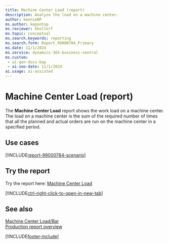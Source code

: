 ```yaml
---
title: Machine Center Load (report)
description: Analyze the load on a machine center.
author: kennieNP
ms.author: kepontop
ms.reviewer: bholtorf
ms.topic: conceptual
ms.search.keywords: reporting
ms.search.form: Report_99000784_Primary
ms.date: 11/1/2024
ms.service: dynamics-365-business-central
ms.custom:
 - ai-gen-docs-bap
 - ai-seo-date: 11/1/2024
ai.usage: ai-assisted
---
```


# Machine Center Load (report)

The **Machine Center Load** report shows the work load on a machine center. The load on a machine center is the sum of the required number of times that all the planned and actual orders are run on the machine center in a specified period.

## Use cases

[!INCLUDE[report-99000784-scenario](../includes/report-99000784-scenario-include.md)]

<!-- 

Prompt

Below is a report in an ERP system. Provide 3-4 use cases for different personas working with production or manufacturing.

Format like this:    
  
As a <persona>, use the report to    
* use case 1  
* use case 2    

Do not capitalize the persona names. 

Do not start lines with "Use the data to"

## Report name
Machine Center Load

## Report description

### What the report does

### Use cases
Analyze the load on a machine center.

Please include your data sources and URLs

-->

## Try the report

Try the report here: [Machine Center Load](https://businesscentral.dynamics.com?report=99000784)

[!INCLUDE[ctrl-right-click-to-open-in-new-tab](../includes/ctrl-right-click-to-open-in-new-tab.md)]

## See also

[Machine Center Load/Bar](report-99000786.md)   
[Production report overview](../production-reports.md)

[!INCLUDE[footer-include](../includes/footer-banner.md)]